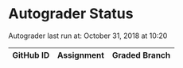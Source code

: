 # Autograder Status
Autograder last run at: October 31, 2018 at 10:20

| GitHub ID | Assignment | Graded Branch |
|-----------|------------|---------------|
